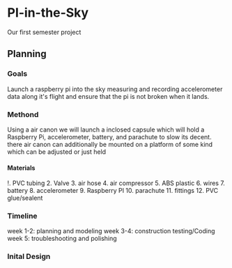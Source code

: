 # PI-in-the-Sky
Our first semester project
## Planning
### Goals
Launch a raspberry pi into the sky measuring and recording accelerometer data along it's flight and ensure that the pi is not broken when it lands.
### Methond
Using a air canon we will launch a inclosed capsule which will hold a Raspberry Pi, accelerometer, battery, and parachute to slow its decent.
there air canon can additionally be mounted on a platform of some kind which can be adjusted or just held
#### Materials
!. PVC tubing
2. Valve
3. air hose
4. air compressor
5. ABS plastic
6. wires
7. battery
8. accelerometer
9. Raspberry PI
10. parachute
11. fittings
12. PVC glue/sealent
### Timeline
week 1-2: planning and modeling
week 3-4: construction testing/Coding
week 5: troubleshooting and polishing
### Inital Design
